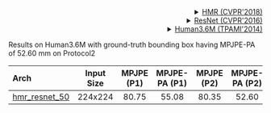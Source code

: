 <!-- [ALGORITHM] -->

<details>
<summary align="right"><a href="http://openaccess.thecvf.com/content_cvpr_2018/html/Kanazawa_End-to-End_Recovery_of_CVPR_2018_paper.html">HMR (CVPR'2018)</a></summary>

```bibtex
@inProceedings{kanazawaHMR18,
  title={End-to-end Recovery of Human Shape and Pose},
  author = {Angjoo Kanazawa
  and Michael J. Black
  and David W. Jacobs
  and Jitendra Malik},
  booktitle={Computer Vision and Pattern Recognition (CVPR)},
  year={2018}
}
```

</details>

<!-- [BACKBONE] -->

<details>
<summary align="right"><a href="http://openaccess.thecvf.com/content_cvpr_2016/html/He_Deep_Residual_Learning_CVPR_2016_paper.html">ResNet (CVPR'2016)</a></summary>

```bibtex
@inproceedings{he2016deep,
  title={Deep residual learning for image recognition},
  author={He, Kaiming and Zhang, Xiangyu and Ren, Shaoqing and Sun, Jian},
  booktitle={Proceedings of the IEEE conference on computer vision and pattern recognition},
  pages={770--778},
  year={2016}
}
```

</details>

<!-- [DATASET] -->

<details>
<summary align="right"><a href="https://ieeexplore.ieee.org/abstract/document/6682899/">Human3.6M (TPAMI'2014)</a></summary>

```bibtex
@article{h36m_pami,
  author = {Ionescu, Catalin and Papava, Dragos and Olaru, Vlad and Sminchisescu,  Cristian},
  title = {Human3.6M: Large Scale Datasets and Predictive Methods for 3D Human Sensing in Natural Environments},
  journal = {IEEE Transactions on Pattern Analysis and Machine Intelligence},
  publisher = {IEEE Computer Society},
  volume = {36},
  number = {7},
  pages = {1325-1339},
  month = {jul},
  year = {2014}
}
```

</details>

Results on Human3.6M with ground-truth bounding box having MPJPE-PA of 52.60 mm on Protocol2

| Arch                                             | Input Size | MPJPE (P1) | MPJPE-PA (P1) | MPJPE (P2) | MPJPE-PA (P2) |                       ckpt                       |                       log                        |
| :----------------------------------------------- | :--------: | :--------: | :-----------: | :--------: | :-----------: | :----------------------------------------------: | :----------------------------------------------: |
| [hmr_resnet_50](/configs/body/3d_mesh_sview_rgb_img/hmr/mixed/res50_mixed_224x224.py) |  224x224   |   80.75    |     55.08     |   80.35    |     52.60     | [ckpt](https://download.openmmlab.com/mmpose/mesh/hmr/hmr_mesh_224x224-c21e8229_20201015.pth) | [log](https://download.openmmlab.com/mmpose/mesh/hmr/hmr_mesh_224x224_20201015.log.json) |
